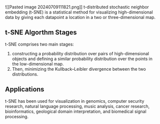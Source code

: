 ![[Pasted image 20240709111821.png]]
t-distributed stochastic neighbor embedding (t-SNE) is a statistical method for visualizing high-dimensional data by giving each datapoint a location in a two or three-dimensional map.

## t-SNE Algorthm Stages
t-SNE comprises two main stages: 
1. constructing a probability distribution over pairs of high-dimensional objects and defining a similar probability distribution over the points in the low-dimensional map. 
2. Then, minimizing the Kullback–Leibler divergence between the two distributions.

## Applications
t-SNE has been used for visualization in genomics, computer security research, natural language processing, music analysis, cancer research, bioinformatics, geological domain interpretation, and biomedical signal processing.